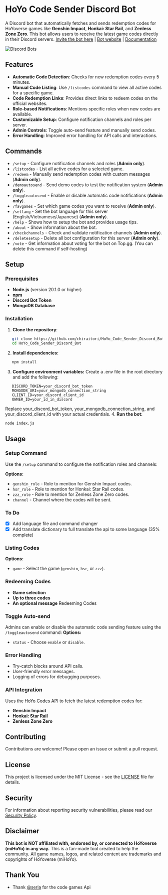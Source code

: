 # HoYo Code Sender Discord Bot

A Discord bot that automatically fetches and sends redemption codes for HoYoverse games like **Genshin Impact**, **Honkai: Star Rail**, and **Zenless Zone Zero**. This bot allows users to receive the latest game codes directly in their Discord servers. [Invite the bot here](https://discord.com/oauth2/authorize?client_id=1124167011585511516&permissions=2147765312&integration_type=0&scope=bot+applications.commands) | [Bot website](https://hoyo-code.chiraitori.me) | [Documentation](https://github.com/chiraitori/HoYo_Code_Sender_Discord_Bot/wiki)


![Discord Bots](https://top.gg/api/widget/1124167011585511516.svg)


## Features

- **Automatic Code Detection**: Checks for new redemption codes every 5 minutes.
- **Manual Code Listing**: Use `/listcodes` command to view all active codes for a specific game.
- **Code Redemption Links**: Provides direct links to redeem codes on the official websites.
- **Role-based Notifications**: Mentions specific roles when new codes are available.
- **Customizable Setup**: Configure notification channels and roles per server.
- **Admin Controls**: Toggle auto-send feature and manually send codes.
- **Error Handling**: Improved error handling for API calls and interactions.

## Commands

- `/setup` - Configure notification channels and roles (**Admin only**).
- `/listcodes` - List all active codes for a selected game.
- `/redeem` - Manually send redemption codes with custom messages (**Admin only**).
- `/demoautosend` - Send demo codes to test the notification system (**Admin only**).
- `/toggleautosend` - Enable or disable automatic code notifications (**Admin only**).
- `/favgames` - Set which game codes you want to receive (**Admin only**).
- `/setlang` - Set the bot language for this server (English/Vietnamese/Japanese) (**Admin only**).
- `/help` - Shows how to setup the bot and provides usage tips.
- `/about` - Show information about the bot.
- `/checkchannels` - Check and validate notification channels (**Admin only**).
- `/deletesetup` - Delete all bot configuration for this server (**Admin only**).
- `/vote` - Get information about voting for the bot on Top.gg. (You can delete this command if self-hosting)

## Setup

### Prerequisites

- **Node.js** (version 20.1.0 or higher)
- **npm**
- **Discord Bot Token**
- **MongoDB Database**

### Installation

1. **Clone the repository**:
```bash
   git clone https://github.com/chiraitori/HoYo_Code_Sender_Discord_Bot.git
   cd HoYo_Code_Sender_Discord_Bot
```
2. **Install dependencies:**
```bash
   npm install
```
3. **Configure environment variables:**
Create a .env file in the root directory and add the following:
```env
   DISCORD_TOKEN=your_discord_bot_token
   MONGODB_URI=your_mongodb_connection_string
   CLIENT_ID=your_discord_client_id
   OWNER_ID=your_id_in_discord
```
Replace your_discord_bot_token, your_mongodb_connection_string, and your_discord_client_id with your actual credentials.
 4. **Run the bot:**
 ```bash
 node index.js
 ```

 ## Usage

 ### Setup Command

 Use the `/setup` command to configure the notification roles and channels:

**Options:**

- `genshin_role` - Role to mention for Genshin Impact codes.
- `hsr_role` - Role to mention for Honkai: Star Rail codes.
- `zzz_role` - Role to mention for Zenless Zone Zero codes.
- `channel` - Channel where the codes will be sent.

### To Do

- [X] Add language file and command changer
- [X] Add translate dictionary to full translate the api to some language (35% complete)

### Listing Codes
**Options:**

- `game` - Select the game (`genshin`, `hsr`, or `zzz`).

### Redeeming Codes
- **Game selection**
- **Up to three codes**
- **An optional message**
Redeeming Codes
### Toggle Auto-send

Admins can enable or disable the automatic code sending feature using the `/toggleautosend` command:
**Options:**

- `status` - Choose `enable` or `disable`.

### Error Handling
- Try-catch blocks around API calls.
- User-friendly error messages.
- Logging of errors for debugging purposes.

### API Integration

Uses the [HoYo Codes API](https://github.com/seriaati/hoyo-codes) to fetch the latest redemption codes for:
- **Genshin Impact**
- **Honkai: Star Rail**
- **Zenless Zone Zero**

## Contributing
Contributions are welcome! Please open an issue or submit a pull request.

## License
This project is licensed under the MIT License - see the [LICENSE](LICENSE) file for details.

## Security
For information about reporting security vulnerabilities, please read our [Security Policy](SECURITY.md).

## Disclaimer
**This bot is NOT affiliated with, endorsed by, or connected to HoYoverse (miHoYo) in any way.** This is a fan-made tool created to help the community. All game names, logos, and related content are trademarks and copyrights of HoYoverse (miHoYo).

## Thank You
- Thank [@seria](https://github.com/seriaati) for the code games Api
